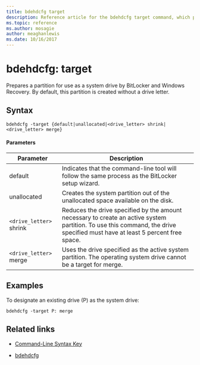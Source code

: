 ```yaml
---
title: bdehdcfg target
description: Reference article for the bdehdcfg target command, which prepares a partition for use as a system drive by BitLocker and Windows recovery.
ms.topic: reference
ms.author: mosagie
author: meaghanlewis
ms.date: 10/16/2017
---
```


# bdehdcfg: target

Prepares a partition for use as a system drive by BitLocker and Windows Recovery. By default, this partition is created without a drive letter.

## Syntax

```
bdehdcfg -target {default|unallocated|<drive_letter> shrink|<drive_letter> merge}
```

#### Parameters

| Parameter | Description |
| --------- | ----------- |
| default | Indicates that the command-line tool will follow the same process as the BitLocker setup wizard. |
| unallocated | Creates the system partition out of the unallocated space available on the disk. |
| `<drive_letter>` shrink | Reduces the drive specified by the amount necessary to create an active system partition. To use this command, the drive specified must have at least 5 percent free space. |
| `<drive_letter>` merge | Uses the drive specified as the active system partition. The operating system drive cannot be a target for merge. |

## Examples

To designate an existing drive (P) as the system drive:

```
bdehdcfg -target P: merge
```

## Related links

- [Command-Line Syntax Key](command-line-syntax-key.md)

- [bdehdcfg](bdehdcfg.md)

